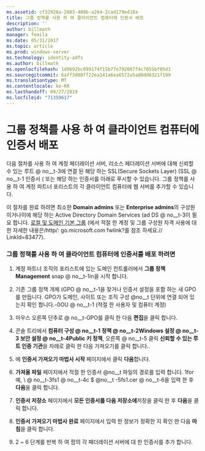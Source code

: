```yaml
---
ms.assetid: cf32926a-2083-408b-a264-2cad179ed18a
title: 그룹 정책를 사용 하 여 클라이언트 컴퓨터에 인증서 배포
description: ''
author: billmath
manager: femila
ms.date: 05/31/2017
ms.topic: article
ms.prod: windows-server
ms.technology: identity-adfs
ms.author: billmath
ms.openlocfilehash: 1d9692bc099174f15b77e792087f4c7055bf85d1
ms.sourcegitcommit: 6aff3d88ff22ea141a6ea6572a5ad8dd6321f199
ms.translationtype: MT
ms.contentlocale: ko-KR
ms.lasthandoff: 09/27/2019
ms.locfileid: "71359617"
---
```

# <a name="distribute-certificates-to-client-computers-by-using-group-policy"></a>그룹 정책를 사용 하 여 클라이언트 컴퓨터에 인증서 배포


다음 절차를 사용 하 여 계정 페더레이션 서버, 리소스 페더레이션 서버에 대해 신뢰할 수 있는 루트 @ no__t-3에 연결 된 해당 하는 SSL(Secure Sockets Layer) \(SSL @ no__t-1 인증서 \( 또는 해당 하는 인증서를 아래로 푸시할 수 있습니다. 그룹 정책를 사용 하 여 계정 파트너 포리스트의 각 클라이언트 컴퓨터에 웹 서버를 추가할 수 있습니다.  
  
이 절차를 완료 하려면 최소한 **Domain admins** 또는 **Enterprise admins**의 구성원 이거나이에 해당 하는 Active Directory Domain Services \(ad DS @ no__t-3이 필요 합니다.  [로컬 및 도메인 기본 그룹](https://go.microsoft.com/fwlink/?LinkId=83477) \(에서 적절 한 계정 및 그룹 구성원 자격 사용에 대 한 자세한 내용은\/http\/: go.microsoft.com fwlink?를 참조 하세요.\/\/ LinkId\=83477\).   
  
### <a name="to-distribute-certificates-to-client-computers-by-using-group-policy"></a>그룹 정책를 사용 하 여 클라이언트 컴퓨터에 인증서를 배포 하려면  
  
1.  계정 파트너 조직의 포리스트에 있는 도메인 컨트롤러에서 **그룹 정책 Management** snap @ no__t-1in을 시작 합니다.  
  
2.  기존 그룹 정책 개체 \(GPO @ no__t-1을 찾거나 인증서 설정을 포함 하는 새 GPO를 만듭니다. GPO가 도메인, 사이트 또는 조직 구성 @no__t 단위에 연결 되어 있는지 확인 합니다.-0OU @ no__t-1 (적절 한 사용자 및 컴퓨터 계정)  
  
3.  마우스 오른쪽 단추로 @ no__t-GPO를 클릭 한 다음 **편집**을 클릭 합니다.  
  
4.  콘솔 트리에서 **컴퓨터 구성 @ no__t-1 정책 @ no__t-2Windows 설정 @ no__t-3 보안 설정 @ no__t-4Public 키 정책**, 오른쪽 @ no__t-5 클릭 **신뢰할 수 있는 루트 인증 기관**을 차례로 클릭 한 다음 가져오기를 클릭 합니다..  
  
5.  에 **인증서 가져오기 마법사 시작** 페이지에서 클릭 **다음**합니다.  
  
6.  **가져올 파일** 페이지에서 적절 한 인증서 @no__t 파일의 경로를 입력 합니다. 1for 예, \\ @ no__t-3fs1 @ no__t-4c $ @no__t -5fs1.cer @ no__t-6을 입력 한 후 **다음**을 클릭 합니다.  
  
7.  **인증서 저장소** 페이지에서 **모든 인증서를 다음 저장소에**저장을 클릭 한 후 **다음**을 클릭 합니다.  
  
8.  **인증서 가져오기 마법사 완료** 페이지에서 입력 한 정보가 정확한 지 확인 한 다음 **마침**을 클릭 합니다.  
  
9. 2 ~ 6 단계를 반복 하 여 팜의 각 페더레이션 서버에 대 한 인증서를 추가 합니다.  
